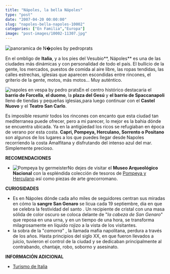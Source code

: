 ```yaml
---
title: "Nápoles, la bella Nápoles"
type: "post"
date: "2007-04-20 00:00:00"
slug: "napoles-bella-napoles-10002"
categories: ["En Familia","Europa"]
image: "post-images/10002-11307.jpg"
---
```


![panoramica de N�poles by pedroprats](post-images/10002-11307.jpg "panoramica de N�poles by pedroprats")

En el ombligo de **Italia**, y a los pies del Vesubio**, Nápoles** es una de las ciudades más dinámicas y con personalidad de todo el país. El bullicio de la gente, los mercados, puestos de comida al aire libre, las ropas tendidas, las calles estrechas, iglesias que aparecen escondidas entre rincones, el griterio de la gente, motos, más motos... Muy auténtico.

![napoles en vespa by pedro prats](post-images/10002-11306.jpg "napoles en vespa by pedro prats")En el centro histórico destacaria el **barrio de Forcella**, **el duomo**, la **plaza del Gesú** y **el barrio de Spaccanapoli** lleno de tiendas y pequeñas iglesias,para luego continuar con el **Castel Nuovo** y el **Teatro San Carlo**.

Es imposible resumir todos los rincones con encanto que esta ciudad tan mediterranea puede ofrecer, pero a mi parecer, lo mejor es la bahia dónde se encuentra ubicada. Ya en la antigüedad los ricos se refugiaban en época de verano por esta costa. **Capri, Pompeya, Herculano, Sorrento o Positano** son algunos de los lugares a los que puedes llegar desde Napoles recorriendo la costa Amalfitana y disfrutando del intenso azul del mar. Simplemente precioso.

**RECOMENDACIONES**

- ![Pompeya by germeister](post-images/10002-11308.jpg "Pompeya by germeister")No dejes de visitar el **Museo Arqueológico Nacional** con la espléndida colección de tesoros de [Pompeya y Herculano](http://portal.unesco.org/culture/es/ev.php-URL_ID=29678&URL_DO=DO_TOPIC&URL_SECTION=201.html) así como piezas de arte grecorromano.

 **CURIOSIDADES**

- Es en Nápoles dónde cada año miles de seguidores centran sus miradas en cómo la **sangre San Genaro** se licua cada 19 septiembre, dia en que se celebra la festividad del santo . Un recipiente de cristal con una masa sólida de color oscuro se coloca delante de "*la cabeza de San Genaro*" que reposa en una urna, y en un tiempo de una hora, se transforma milagrosamente en líquido rojizo a la vista de los visitantes.
- la sobra de la "*camorra*" , la llamada mafia napolitana, perdura a través de los años. Hasta principios del siglo XX, en que fueron llevados a juicio, tuvieron el control de la ciudad y se dedicaban principalmente al contrabando, chantaje, robo, soborno y asesinato.

**INFORMACIÓN ADICIONAL**

- [Turismo de Italia ](http://www.enit.it/itinerari.asp?lang=ES)